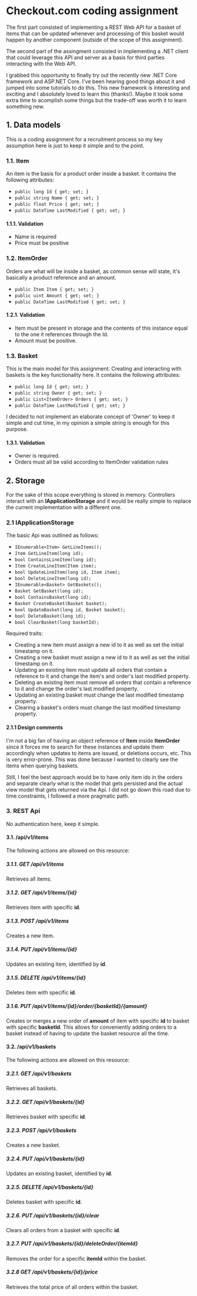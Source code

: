 # Checkout.com coding assignment

The first part consisted of implementing a REST Web API for a basket of items that can be updated whenever and processing of this basket would happen by another component (outside of the scope of this assignment).

The second part of the assingment consisted in implementing a .NET client that could leverage this API and server as a basis for third parties interacting with the Web API.

I grabbed this opportunity to finally try out the recently new .NET Core framework and ASP.NET Core. I've been hearing good things about it and jumped into some tutorials to do this. This new framework is interesting and exciting and I absolutely loved to learn this (thanks!). Maybe it took some extra time to acomplish some things but the trade-off was worth it to learn something new.

## 1. Data models

This is a coding assignment for a recruitment process so my key assumption here is just to keep it simple and to the point.

### 1.1. Item

An item is the basis for a product order inside a basket. It contains the following attributes:
* ```public long Id { get; set; }```
* ```public string Name { get; set; }```
* ```public float Price { get; set; }```
* ```public DateTime LastModified { get; set; }```

#### 1.1.1. Validation
* Name is required
* Price must be positive

### 1.2. ItemOrder

Orders are what will be inside a basket, as common sense will state, it's basically a product reference and an amount.
* ```public Item Item { get; set; }```
* ```public uint Amount { get; set; }```
* ```public DateTime LastModified { get; set; }```

#### 1.2.1. Validation
* Item must be present in storage and the contents of this instance equal to the one it references through the Id.
* Amount must be positive.

### 1.3. Basket

This is the main model for this assignment. Creating and interacting with baskets is the key functionality here.
It contains the following attributes:
* ```public long Id { get; set; }```
* ```public string Owner { get; set; }```
* ```public List<ItemOrder> Orders { get; set; }```
* ```public DateTime LastModified { get; set; }```

I decided to not implement an elaborate concept of 'Owner' to keep it simple and cut time, in my opinion a simple string is enough for this purpose.

#### 1.3.1. Validation
* Owner is required.
* Orders must all be valid according to ItemOrder validation rules

## 2. Storage

For the sake of this scope everything is stored in memory. Controllers interact with an **IApplicationStorage** and it would be really simple to replace the current implementation with a different one.

### 2.1 IApplicationStorage

The basic Api was outlined as follows:
* ```IEnumerable<Item> GetLineItems();```
* ```Item GetLineItem(long id);```
* ```bool ContainsLineItem(long id);```
* ```Item CreateLineItem(Item item);```
* ```bool UpdateLineItem(long id, Item item);```
* ```bool DeleteLineItem(long id);```
* ```IEnumerable<Basket> GetBaskets();```
* ```Basket GetBasket(long id);```
* ```bool ContainsBasket(long id);```
* ```Basket CreateBasket(Basket basket);```
* ```bool UpdateBasket(long id, Basket basket);```
* ```bool DeleteBasket(long id);```
* ```bool ClearBasket(long basketId);```

Required traits:
* Creating a new item must assign a new id to it as well as set the initial timestamp on it.
* Creating a new basket must assign a new id to it as well as set the initial timestamp on it.
* Updating an existing item must update all orders that contain a reference to it and change the item's and order's last modified property.
* Deleting an existing item must remove all orders that contain a reference to it and change the order's last modified property.
* Updating an existing basket must change the last modified timestamp property.
* Clearing a basket's orders must change the last modified timestamp property.

#### 2.1.1 Design comments

I'm not a big fan of having an object reference of **Item** inside **ItemOrder** since it forces me to search for these instances and update them accordingly when updates to items are issued, or deletions occurs, etc. This is very error-prone. This was done because I wanted to clearly see the items when querying baskets.

Still, I feel the best approach would be to have only item ids in the orders and separate clearly what is the model that gets persisted and the actual view model that gets returned via the Api. I did not go down this road due to time constraints, I followed a more pragmatic path.

### 3. REST Api

No authentication here, keep it simple.

#### 3.1. /api/v1/items

The following actions are allowed on this resource:

##### 3.1.1. GET /api/v1/items
Retrieves all items.

##### 3.1.2. GET /api/v1/items/{id}
Retrieves item with specific **id**.

##### 3.1.3. POST /api/v1/items
Creates a new item.

##### 3.1.4. PUT /api/v1/items/{id}
Updates an existing item, identified by **id**.

##### 3.1.5. DELETE /api/v1/items/{id}
Deletes item with specific **id**.

##### 3.1.6. PUT /api/v1/items/{id}/order/{basketId}/{amount}
Creates or merges a new order of **amount** of item with specific **id** to basket with specific **basketId**.
This allows for conveniently adding orders to a basket instead of having to update the basket resource all the time.

#### 3.2. /api/v1/baskets

The following actions are allowed on this resource:

##### 3.2.1. GET /api/v1/baskets
Retrieves all baskets.

##### 3.2.2. GET /api/v1/baskets/{id}
Retrieves basket with specific **id**.

##### 3.2.3. POST /api/v1/baskets
Creates a new basket.

##### 3.2.4. PUT /api/v1/baskets/{id}
Updates an existing basket, identified by **id**.

##### 3.2.5. DELETE /api/v1/baskets/{id}
Deletes basket with specific **id**.

##### 3.2.6. PUT /api/v1/baskets/{id}/clear
Clears all orders from a basket with specific **id**.

##### 3.2.7. PUT /api/v1/baskets/{id}/deleteOrder/{itemId}
Removes the order for a specific **itemId** within the basket.

##### 3.2.8 GET /api/v1/baskets/{id}/price
Retrieves the total price of all orders within the basket.
